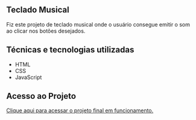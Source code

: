## Teclado Musical
Fiz este projeto de teclado musical onde o usuário consegue emitir o som ao clicar nos botões desejados.

## Técnicas e tecnologias utilizadas

* HTML
* CSS
* JavaScript

## Acesso ao Projeto
[Clique aqui para acessar o projeto final em funcionamento.](https://teclado-musical-dusky.vercel.app/)
